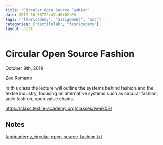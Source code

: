 ```yaml
---
title: "Circular Open Source Fashion"
date: 2019-10-08T22:47:46+02:00
tags: ["fabricademy", "assignment", "cnc"]
categories: ["textilelab", "fabricademy"]
layout: post
---
```


# Circular Open Source Fashion
October 8th, 2019

Zoe Romano

In this class the lecture will outline the systems behind fashion and the textile industry, focusing on alternative systems such as circular fashion, agile fashion, open value chains.

https://class.textile-academy.org/classes/week03/ 

## Notes
<a href="{{ site.baseurl }}/files/fabricademy_circular-open-source-fashion.txt" download="{{ site.baseurl }}/files/fabricademy_circular-open-source-fashion.txt">fabricademy_circular-open-source-fashion.txt</a>
